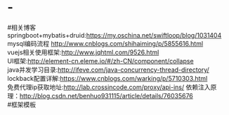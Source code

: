 # -
#相关博客<br />
springboot+mybatis+druid:https://my.oschina.net/swiftloop/blog/1031404<br />
mysql编码流程 http://www.cnblogs.com/shihaiming/p/5855616.html<br />
vuejs相关使用框架:http://www.jqhtml.com/9526.html<br />
UI框架:http://element-cn.eleme.io/#/zh-CN/component/collapse<br />
java并发学习目录:http://ifeve.com/java-concurrency-thread-directory/<br />
lockback配置详解:https://www.cnblogs.com/warking/p/5710303.html<br />
免费代理ip获取地址:http://lab.crossincode.com/proxy/api-ins/
依赖注入原理：http://blog.csdn.net/benhuo931115/article/details/76035676
<br />
#框架模板

